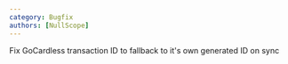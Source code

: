 ```yaml
---
category: Bugfix
authors: [NullScope]
---
```


Fix GoCardless transaction ID to fallback to it's own generated ID on sync
